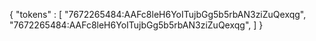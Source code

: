 {
  "tokens" : [
        "7672265484:AAFc8leH6YoITujbGg5b5rbAN3ziZuQexqg",
        "7672265484:AAFc8leH6YoITujbGg5b5rbAN3ziZuQexqg",
        ]
}
